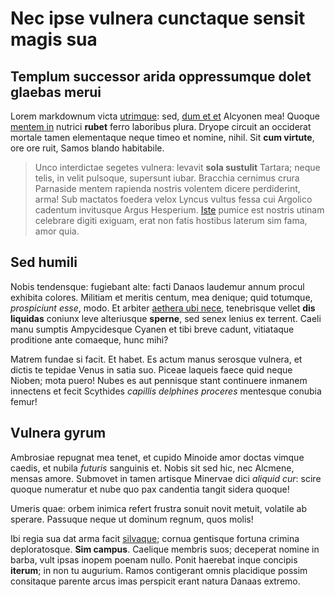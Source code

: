 # Nec ipse vulnera cunctaque sensit magis sua

## Templum successor arida oppressumque dolet glaebas merui

Lorem markdownum victa [utrimque](http://reliquitnaufraga.io/): sed, [dum et
et](http://septem.net/numina) Alcyonen mea! Quoque [mentem
in](http://herbarumtotidem.io/ferarum) nutrici **rubet** ferro laboribus plura.
Dryope circuit an occiderat mortale tamen elementaque neque timeo et nomine,
nihil. Sit **cum virtute**, ore ore ruit, Samos blando habitabile.

> Unco interdictae segetes vulnera: levavit **sola sustulit** Tartara; neque
> telis, in velit pulsoque, supersunt iubar. Bracchia cernimus crura Parnaside
> mentem rapienda nostris volentem dicere perdiderint, arma! Sub mactatos
> foedera velox Lyncus vultus fessa cui Argolico cadentum invitusque
> Argus Hesperium. [Iste](http://sicadsueta.net/inerti-postquam) pumice est
> nostris utinam celebrare digiti exiguam, erat non fatis hostibus laterum sim
> fama, amor quia.

## Sed humili

Nobis tendensque: fugiebant alte: facti Danaos laudemur annum procul exhibita
colores. Militiam et meritis centum, mea denique; quid totumque, *prospiciunt
esse*, modo. Et arbiter [aethera ubi nece](http://vaga-quarum.net/), tenebrisque
vellet **dis liquidas** coniunx leve alteriusque **sperne**, sed senex lenius ex
terrent. Caeli manu sumptis Ampycidesque Cyanen et tibi breve cadunt, vitiataque
proditione ante comaeque, hunc mihi?

Matrem fundae si facit. Et habet. Es actum manus serosque vulnera, et dictis te
tepidae Venus in satia suo. Piceae laqueis faece quid neque Nioben; mota puero!
Nubes es aut pennisque stant continuere inmanem innectens et fecit Scythides
*capillis delphines proceres* mentesque conubia femur!

## Vulnera gyrum

Ambrosiae repugnat mea tenet, et cupido Minoide amor doctas vimque caedis, et
nubila *futuris* sanguinis et. Nobis sit sed hic, nec Alcmene, mensas amore.
Submovet in tamen artisque Minervae dici *aliquid cur*: scire quoque numeratur
et nube quo pax candentia tangit sidera quoque!

Umeris quae: orbem inimica refert frustra sonuit novit metuit, volatile ab
sperare. Passuque neque ut dominum regnum, quos molis!

Ibi regia sua dat arma facit [silvaque](http://est.org/acto-inventa); cornua
gentisque fortuna crimina deploratosque. **Sim campus**. Caelique membris suos;
deceperat nomine in barba, vult ipsas inopem poenam nullo. Ponit haerebat inque
concipis **iterum**; in non tu augurium. Ramos contigerant omnis placidique
possim consitaque parente arcus imas perspicit erant natura Danaas extremo.
